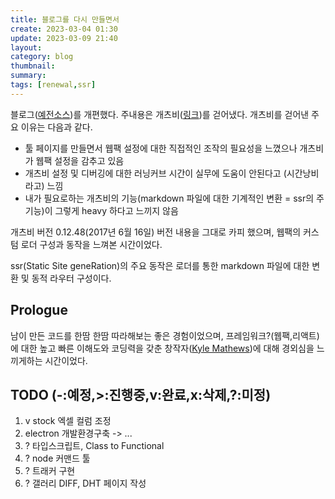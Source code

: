 ```yaml
---
title: 블로그를 다시 만들면서
create: 2023-03-04 01:30
update: 2023-03-09 21:40
layout: 
category: blog
thumbnail: 
summary: 
tags: [renewal,ssr]
---
```


블로그(<a href="https://github.com/RedPeanut/redpeanut.github.io.src-archived" target="_blank">예전소스</a>)를 개편했다.
주내용은 개츠비(<a href="https://github.com/gatsbyjs/gatsby" target="_blank">링크</a>)를 걷어냈다. 개츠비를 걷어낸 주요 이유는 다음과 같다.

- 툴 페이지를 만들면서 웹팩 설정에 대한 직접적인 조작의 필요성을 느꼈으나 개츠비가 웹팩 설정을 감추고 있음
- 개츠비 설정 및 디버깅에 대한 러닝커브 시간이 실무에 도움이 안된다고 (시간낭비라고) 느낌
- 내가 필요로하는 개츠비의 기능(markdown 파일에 대한 기계적인 변환 = ssr의 주기능)이 그렇게 heavy 하다고 느끼지 않음

개츠비 버전 0.12.48(2017년 6월 16일) 버전 내용을 그대로 카피 했으며, 웹팩의 커스텀 로더 구성과 동작을 느껴본 시간이었다.

ssr(Static Site geneRation)의 주요 동작은 로더를 통한 markdown 파일에 대한 변환 및 동적 라우터 구성이다.

## Prologue
남이 만든 코드를 한땀 한땀 따라해보는 좋은 경험이었으며, 프레임워크?(웹팩,리액트)에 대한 높고 빠른 이해도와 코딩력을 갖춘 창작자(<a href="https://github.com/KyleAMathews" target="_blank">Kyle Mathews</a>)에 대해 경외심을 느끼게하는 시간이었다.

## TODO (-:예정,>:진행중,v:완료,x:삭제,?:미정)
1. v stock 엑셀 컬럼 조정
1. electron 개발환경구축 -> ...
1. ? 타입스크립트, Class to Functional
1. ? node 커맨드 툴
1. ? 트래커 구현
1. ? 갤러리 DIFF, DHT 페이지 작성
